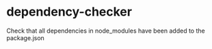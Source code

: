 dependency-checker
==================

Check that all dependencies in node_modules have been added to the package.json
